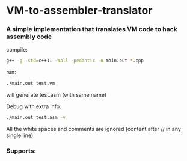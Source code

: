 # VM-to-assembler-translator
### A simple implementation that translates VM code to hack assembly code

compile:
```bash
g++ -g -std=c++11 -Wall -pedantic -o main.out *.cpp
```
run:
```bash
./main.out test.vm 
```
will generate test.asm (with same name)


Debug with extra info:
```bash
./main.out test.asm -v
```
All the white spaces and comments are ignored (content after // in any single line)

### Supports:

